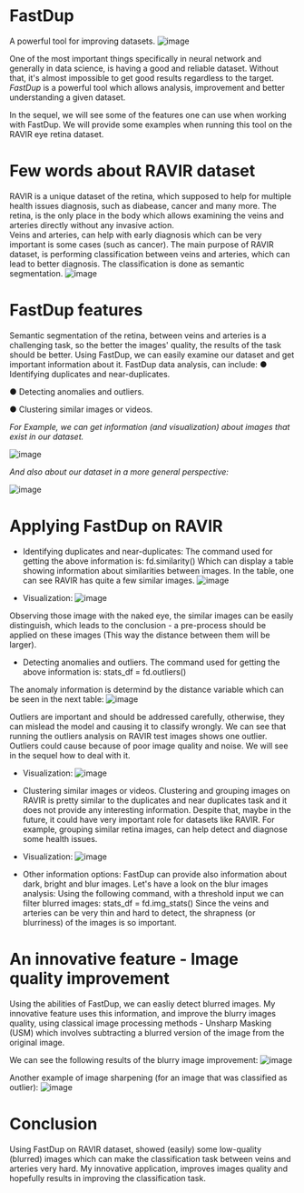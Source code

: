 # FastDup
A powerful tool for improving datasets.
![image](https://github.com/user-attachments/assets/43d82b11-6398-485c-a71d-465a9273c0dd)

One of the most important things specifically in neural network and generally in data science, is having a good and reliable dataset. Without that, it's almost impossible to get good results regardless to the target.
*FastDup* is a powerful tool which allows analysis, improvement and better understanding a given dataset. 

In the sequel, we will see some of the features one can use when working with FastDup.
We will provide some examples when running this tool on the RAVIR eye retina dataset.

# Few words about RAVIR dataset
RAVIR is a unique dataset of the retina, which supposed to help for multiple health issues diagnosis, such as diabease, cancer and many more.
The retina, is the only place in the body which allows examining the veins and arteries directly without any invasive action.  
Veins and arteries, can help with early diagnosis which can be very important is some cases (such as cancer). 
The main purpose of RAVIR dataset, is performing classification between veins and arteries, which can lead to better diagnosis. The classification is done as semantic segmentation.
![image](https://github.com/user-attachments/assets/42729cb0-273b-4c28-beea-08898d40dce0)

# FastDup features
Semantic segmentation of the retina, between veins and arteries is a challenging task, so the better the images' quality, the results of the task should be better.
Using FastDup, we can easily examine our dataset and get important information about it. 
FastDup data analysis, can include: 
  ● Identifying duplicates and near-duplicates.
  
  ● Detecting anomalies and outliers.
  
  ● Clustering similar images or videos.


*For Example, we can get information (and visualization) about images that exist in our dataset.*

![image](https://github.com/user-attachments/assets/c3ea078e-2353-4117-a703-c20459065fed)


*And also about our dataset in a more general perspective:*

![image](https://github.com/user-attachments/assets/a53a057f-db20-4a42-a2ef-b04acef5fcfd)


# Applying FastDup on RAVIR
* Identifying duplicates and near-duplicates:
The command used for getting the above information is: 
fd.similarity()
Which can display a table showing information about similarities between images. In the table, one can see RAVIR has quite a few similar images.
![image](https://github.com/user-attachments/assets/ef07c173-0d30-4874-8952-48f2ad841685)

* Visualization:
![image](https://github.com/user-attachments/assets/484a634d-fb56-48bf-81a6-7ff968ac8b00)


Observing those image with the naked eye, the similar images can be easily distinguish, which leads to the conclusion - a pre-process should be applied on these images (This way the distance between them will be larger).

* Detecting anomalies and outliers.
The command used for getting the above information is: 
stats_df = fd.outliers()

The anomaly information is determind by the distance variable which can be seen in the next table:
![image](https://github.com/user-attachments/assets/20f388ef-b065-4833-a29c-174f9f69e104)

Outliers are important and should be addressed carefully, otherwise, they can mislead the model and causing it to classify wrongly.
We can see that running the outliers analysis on RAVIR test images shows one outlier.
Outliers could cause because of poor image quality and noise. We will see in the sequel how to deal with it.

* Visualization:
![image](https://github.com/user-attachments/assets/38212fcb-f17a-483c-8048-e03a5dd72ab0)

* Clustering similar images or videos.
Clustering and grouping images on RAVIR is pretty similar to the duplicates and near duplicates task and it does not provide any interesting information.
Despite that, maybe in the future, it could have very important role for datasets like RAVIR.
For example, grouping similar retina images, can help detect and diagnose some health issues.

* Visualization:
![image](https://github.com/user-attachments/assets/10e4891f-cf9e-4bb6-9b8e-d33e9b56dd46)

* Other information options:
FastDup can provide also information about dark, bright and blur images.
Let's have a look on the blur images analysis:
Using the following command, with a threshold input we can filter blurred images:
stats_df = fd.img_stats()
Since the veins and arteries can be very thin and hard to detect, the shrapness (or blurriness) of the images is so important.

# An innovative feature - Image quality improvement 
Using the abilities of FastDup, we can easliy detect blurred images. My innovative feature uses this information, and improve the blurry images quality, using classical image processing methods - Unsharp Masking (USM) which involves subtracting a blurred version of the image from the original image.

We can see the following results of the blurry image improvement:
![image](https://github.com/user-attachments/assets/e0be2655-750a-4404-9800-1708d561dd90)

Another example of image sharpening (for an image that was classified as outlier):
![image](https://github.com/user-attachments/assets/5dc8c3ed-c75c-49d0-a41c-7733f8f42b09)


# Conclusion
Using FastDup on RAVIR dataset, showed (easily) some low-quality (blurred) images which can make the classification task between veins and arteries very hard.
My innovative application, improves images quality and hopefully results in improving the classification task.
